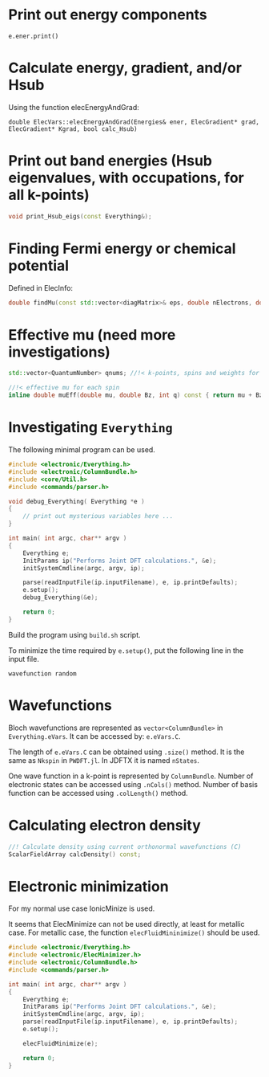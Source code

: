 # Print out energy components

```
e.ener.print()
```

# Calculate energy, gradient, and/or Hsub

Using the function elecEnergyAndGrad:

```
double ElecVars::elecEnergyAndGrad(Energies& ener, ElecGradient* grad, ElecGradient* Kgrad, bool calc_Hsub)
```

# Print out band energies (Hsub eigenvalues, with occupations, for all k-points)

```cpp
void print_Hsub_eigs(const Everything&);
```

# Finding Fermi energy or chemical potential

Defined in ElecInfo:
```cpp
double findMu(const std::vector<diagMatrix>& eps, double nElectrons, double& Bz) const; 
```


# Effective mu (need more investigations)

```cpp
std::vector<QuantumNumber> qnums; //!< k-points, spins and weights for each state

//!< effective mu for each spin
inline double muEff(double mu, double Bz, int q) const { return mu + Bz*qnums[q].spin; }
```




# Investigating `Everything`


The following minimal program can be used.

```cpp
#include <electronic/Everything.h>
#include <electronic/ColumnBundle.h>
#include <core/Util.h>
#include <commands/parser.h>

void debug_Everything( Everything *e )
{
    // print out mysterious variables here ...
}

int main( int argc, char** argv )
{
    Everything e;
    InitParams ip("Performs Joint DFT calculations.", &e);
    initSystemCmdline(argc, argv, ip);

    parse(readInputFile(ip.inputFilename), e, ip.printDefaults);
    e.setup();
    debug_Everything(&e);

    return 0;
}
```

Build the program using `build.sh` script.

To minimize the time required by `e.setup()`, put the following line in the input file.
```
wavefunction random
```

# Wavefunctions

Bloch wavefunctions are represented as `vector<ColumnBundle>` in `Everything.eVars`.
It can be accessed by: `e.eVars.C`.

The length of `e.eVars.C` can be obtained using `.size()` method.
It is the same as `Nkspin` in `PWDFT.jl`. In JDFTX it is named `nStates`.

One wave function in a k-point is represented by `ColumnBundle`.
Number of electronic states can be accessed using `.nCols()` method.
Number of basis function can be accessed using `.colLength()` method.

# Calculating electron density

```c++
//! Calculate density using current orthonormal wavefunctions (C)
ScalarFieldArray calcDensity() const;
```

# Electronic minimization

For my normal use case IonicMinize is used.

It seems that ElecMinimize can not be used directly, at least for metallic case.
For metallic case, the function `elecFluidMininimize()` should be used.

```cpp
#include <electronic/Everything.h>
#include <electronic/ElecMinimizer.h>
#include <electronic/ColumnBundle.h>
#include <commands/parser.h>

int main( int argc, char** argv )
{
    Everything e;
    InitParams ip("Performs Joint DFT calculations.", &e);
    initSystemCmdline(argc, argv, ip);
    parse(readInputFile(ip.inputFilename), e, ip.printDefaults);
    e.setup();

    elecFluidMinimize(e);

    return 0;
}
```
